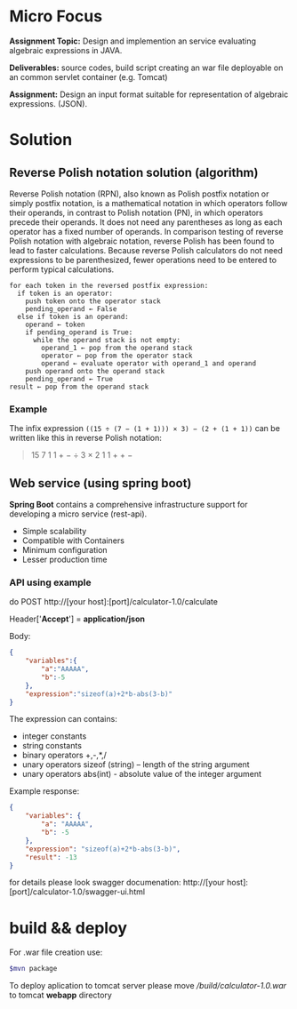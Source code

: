 # Micro Focus
**Assignment Topic:** Design and implemention an service evaluating algebraic expressions in JAVA.

**Deliverables:** source codes, build script creating an war file deployable on an common servlet container (e.g. Tomcat)

**Assignment:**  Design an input format suitable for representation of algebraic expressions. (JSON).

# Solution

## Reverse Polish notation solution (algorithm)

Reverse Polish notation (RPN), also known as Polish postfix notation or simply postfix notation, is a mathematical notation in which operators follow their operands, in contrast to Polish notation (PN), in which operators precede their operands. It does not need any parentheses as long as each operator has a fixed number of operands.
In comparison testing of reverse Polish notation with algebraic notation, reverse Polish has been found to lead to faster calculations. Because reverse Polish calculators do not need expressions to be parenthesized, fewer operations need to be entered to perform typical calculations. 

```
for each token in the reversed postfix expression:
  if token is an operator:
    push token onto the operator stack
    pending_operand ← False
  else if token is an operand:
    operand ← token
    if pending_operand is True:
      while the operand stack is not empty:
        operand_1 ← pop from the operand stack
        operator ← pop from the operator stack
        operand ← evaluate operator with operand_1 and operand
    push operand onto the operand stack
    pending_operand ← True
result ← pop from the operand stack
```
### Example
The infix expression `((15 ÷ (7 − (1 + 1))) × 3) − (2 + (1 + 1))` can be written like this in reverse Polish notation:

> 15 7 1 1 + − ÷ 3 × 2 1 1 + + −

## Web service (using spring boot)
**Spring Boot** contains a comprehensive infrastructure support for developing a micro service (rest-api).

* Simple scalability
* Compatible with Containers
* Minimum configuration
* Lesser production time

### API using example

do POST http://[your host]:[port]/calculator-1.0/calculate

Header['**Accept**'] = **application/json**

Body:
```json
{
	"variables":{
		"a":"AAAAA",
		"b":-5
	},
	"expression":"sizeof(a)+2*b-abs(3-b)"
}
```
The expression can contains:
  - integer constants
  - string constants
  - binary operators +,-,*,/
  - unary operators sizeof (string) – length of the string argument
  - unary operators abs(int)  - absolute value of the integer argument
  
 Example response:
 
```json
{
    "variables": {
        "a": "AAAAA",
        "b": -5
    },
    "expression": "sizeof(a)+2*b-abs(3-b)",
    "result": -13
}
```
for details please look swagger documenation:
http://[your host]:[port]/calculator-1.0/swagger-ui.html



# build && deploy
For .war file creation use:
```sh
$mvn package
```
To deploy aplication to tomcat server please move */build/calculator-1.0.war* to tomcat **webapp** directory
